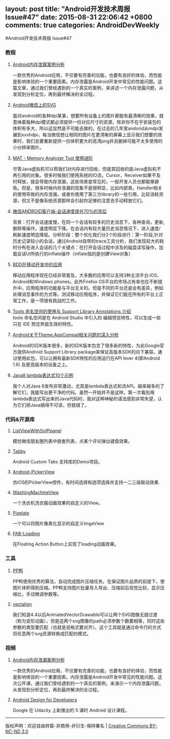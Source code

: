 layout: post
title: "Android开发技术周报 Issue#47"
date: 2015-08-31 22:06:42 +0800
comments: true
categories: AndroidDevWeekly
---

#Android开发技术周报 Issue#47

### 教程

1. [Android内存泄露案例分析](http://www.csdn.net/article/2015-09-07/2825631)

	一款优秀的Android应用，不仅要有完善的功能，也要有良好的体验，而性能是影响体验的一个重要因素。内存泄露是Android开发中常见的性能问题。这篇文章，通过我们曾经遇到的一个真实的案例，来讲述一个内存泄露问题，从发现到分析定位，再到最终解决的全过程。

1. [Android微信上的SVG](https://mp.weixin.qq.com/s?__biz=MzAwNDY1ODY2OQ==&mid=207863967&idx=1&sn=3d7b07d528f38e9f812e8df7df1e3322)

	面对android的各种dpi某事，想要所有设备上的图片都能有最清晰的效果，就意味着每种dpi模式都必须提供一份对应尺寸的资源，除非你不在乎安装包的体积有多大，所以这显然是不可能去做的。在过去的几年里andorid从mdpi发展到xxxhdpi，每当微信想让相同的图片在更清晰的屏幕上显示我们想要的效果时，我们总要重新提供一份体积更大的高清png并且删掉可能不太多使用的小分辨率图片。

1. [MAT - Memory Analyzer Tool 使用进阶](http://www.lightskystreet.com/2015/09/01/mat_usage/)

	尽管Java虚拟机可以帮我们对内存进行回收，但是其回收的是Java虚拟机不再引用的对象。很多时候我们使用系统的IO流，Cursor，Receiver如果不及时释放，就会导致内存泄漏，这些场景是常见的，一般开发人员也都能够避免。但是，很多时候内存泄漏的现象不是很明显，比如内部类，Handler相关的使用导致的内存泄漏，或者你使用了第三方library的一些引用，比较消耗资源，但又不是像系统资源那样会引起你足够的注意去手动释放它们。

1. [微信ANDROID客户端-会话速度提升70%的背后](https://mp.weixin.qq.com/s?__biz=MzAwNDY1ODY2OQ==&mid=207548094&idx=1&sn=1a277620bc28349368b68ed98fbefebe)

	背景：打开会话速度慢，在同一个会话有较多的历史消息下，各种查询，更新,删除等操作，速度明显下降。在会话内有较大量历史消息情况下，进入速度/刷新速度明显降低。分析阶段：整个优化我们分2个阶段进行：第一阶段,针对历史记录较小的会话，通过Android自带的trace工具分析，我们发现较大的耗时分布在进入会话的几个关键点：在打开会话过程中涉及的磁盘读写操作，加载会话UI所执行的inflate操作（inflate指的是创建View对象）

1. [BDD在移动开发中的应用](http://insights.thoughtworkers.org/bdd-testing-in-mobile/)

	移动应用程序现在已经非常普及，大多数的应用可以支持3种主流平台:iOS、Android和Windows phones。此外Firefox OS平台的市场占有率也在不断提升中。应用程序的功能是与平台无关的。但是不同的平台还是会有差异，例如处理消息事件的方式等。测试移动应用程序，并保证它们能在所有的平台上正常工作，是一项很有挑战的工作。

1. [Tools 命名空间的使用与 Support Library Annotations 介绍](http://yanghui.name/blog/2015/08/31/tools-namespace-and-support-library-annotations/)	
	tools 命名空间是在 Android Studio 中引入的 编辑预览特性，可以生成一些只在 IDE 预览界面生效的特性。

1. [Android关于Theme.AppCompat相关问题的深入分析](http://www.jianshu.com/p/6ad7864e005e)

	Android的SDK版本很多，新的SDK版本包含了很多新的特性，为此Google官方提供Android Support Library package来保证高版本SDK的向下兼容。通过使用此包，可以让拥有最新SDK特性的应用运行在API lever 4(即Android 1.6) 及更高版本的设备之上。

1. [Java8 lambda表达式10个示例](http://www.importnew.com/16436.html)

	我个人对Java 8发布非常激动，尤其是lambda表达式和流API。越来越多的了解它们，我能写出更干净的代码。虽然一开始并不是这样。第一次看到用lambda表达式写出来的Java代码时，我对这种神秘的语法感到非常失望，认为它们把Java搞得不可读，但我错了。

### 代码&开源库

1. [ListViewWithSofPpanel](https://github.com/nimengbo/ListViewWithSofPpanel)

	模仿微信朋友圈列表中嵌套列表，点某个评论弹出键盘效果。

1. [Tabby](https://github.com/hitherejoe/Tabby)

	 Android Custom Tabs 支持库的Demo项目。

1. [Android-PickerView](https://github.com/saiwu-bigkoo/Android-PickerView)

	仿iOS的PickerView控件，有时间选择和选项选择并支持一二三级联动效果.

1. [WashingMachineView](https://github.com/naman14/WashingMachineView)

	一个洗衣机洗衣服动画效果的自定义的View。

1. [Pixelate](https://github.com/DanielMartinus/Pixelate)

	一个可以将图片像素化显示的自定义ImgeView

1. [FAB-Loading](https://github.com/smasoumi/FAB-Loading)

	在Floating Action Button上实现了loading动画效果。

### 工具

1. [PP鸭](http://ppduck.com)

	PP鸭使用优秀的算法，自动完成图片压缩任务。在保证图片品质的前提下，使图片体积得到压缩。PP鸭支持图片批量导入导出、压缩前后视觉比较，显示压缩比，手动微调参数等。

1. [vectalign](http://www.jcodecraeer.com/a/opensource/2015/0905/3421.html)

	我们知道4.4以后AnimatedVectorDrawable可以让两个SVG图像无缝过渡（称为变形动画），但是这两个svg图像的path必须参数个数要相等，同时这些参数的类型要匹配（也就是说格式要对齐）。这个工具就是通过命令行的方式将任意两个svg资源转换成匹配的模式。

### 视频	

1. [Android内存泄漏案例分析](http://edu.csdn.net/course/detail/1377)

	一款优秀的Android应用，不仅要有完善的功能，也要有良好的体验，而性能是影响体验的一个重要因素。内存泄露是Android开发中常见的性能问题。这次公开课，通过我们曾经遇到的一个真实的案例，来演示一个内存泄露问题，从发现到分析定位，再到最终解决的全过程。

1. [Android Design for Developers](https://www.udacity.com/course/android-design-for-developers--ud862)

	Google 在 Udacity 上新推出的 5 课时 Android 设计课程。

----
版权声明：欢迎自由转载-非商用-非衍生-保持署名 | [Creative Commons BY-NC-ND 3.0](http://creativecommons.org/licenses/by-nc-nd/3.0/deed.zh)